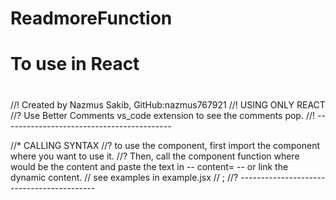 # ReadmoreFunction
# To use in React
# 

//! Created by Nazmus Sakib, GitHub:nazmus767921 //! USING ONLY REACT
//? Use Better Comments vs_code extension to see the comments pop.
//! ------------------------------------------

//* CALLING SYNTAX
//? to use the component, first import the component where you want to use it.
//? Then, call the component function where would be the content and paste the text in -- content=  -- or link the dynamic content.
// see examples in example.jsx
// <ReadMore content="" />;
//? ------------------------------------------
